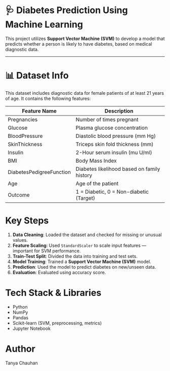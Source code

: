 # 🩺 Diabetes Prediction Using Machine Learning

This project utilizes **Support Vector Machine (SVM)** to develop a model that predicts whether a person is likely to have diabetes, based on medical diagnostic data.

---

# 📊 Dataset Info

This dataset includes diagnostic data for female patients of at least 21 years of age. It contains the following features:

| Feature Name            | Description                                  |
|-------------------------|----------------------------------------------|
| Pregnancies             | Number of times pregnant                     |
| Glucose                 | Plasma glucose concentration                 |
| BloodPressure           | Diastolic blood pressure (mm Hg)             |
| SkinThickness           | Triceps skin fold thickness (mm)             |
| Insulin                 | 2-Hour serum insulin (mu U/ml)               |
| BMI                     | Body Mass Index                              |
| DiabetesPedigreeFunction| Diabetes likelihood based on family history  |
| Age                     | Age of the patient                           |
| Outcome                 | 1 = Diabetic, 0 = Non-diabetic (Target)      |



# Key Steps

1. **Data Cleaning**: Loaded the dataset and checked for missing or unusual values.
2. **Feature Scaling**: Used `StandardScaler` to scale input features — important for SVM performance.
3. **Train-Test Split**: Divided the data into training and test sets.
4. **Model Training**: Trained a **Support Vector Machine (SVM)** model.
5. **Prediction**: Used the model to predict diabetes on new/unseen data.
6. **Evaluation**: Evaluated using accuracy score.



# Tech Stack & Libraries

- Python
- NumPy
- Pandas
- Scikit-learn (SVM, preprocessing, metrics)
- Jupyter Notebook


# Author
Tanya Chauhan
